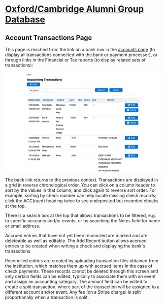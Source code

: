 # [Oxford/Cambridge Alumni Group Database](index.md)

## Account Transactions Page

This page is reached from the link on a bank row in the [accounts page](accounts.md) (to display all transactions connected with the bank or payment processor), or through links in the Financial or Tax reports (to display related sets of transactions):

![transactions page](images/account_transactions.png)

The back link returns to the previous context. Transactions are displayed in a grid in reverse chronological order. You can click on a column header to sort by the values in that column, and click again to reverse sort order. For example, sorting by check number can help locate missing check records; click the ACC(rued) heading twice to see undeposited but recorded checks at the top.

There is a search box at the top that allows transactions to be filtered, e.g. to specific accounts and/or events, or by searching the Notes field for name or email address.

Accrued entries that have not yet been reconciled are marked and are deleteable as well as editable. The Add Record button allows accrued entries to be created when writing a check and displaying the bank's transactions.

Reconciled entries are created by uploading transaction files obtained from the institution, which matches them up with accrued items in the case of check payments. These records cannot be deleted through this screen and only certain fields can be edited, typically to associate them with an event and assign an accounting category. The amount field can be edited to create a split transaction, where part of the transaction will be assigned to a different account and/or event. Any fee (on a Stripe charge) is split proportionally when a transaction is split.
